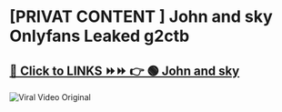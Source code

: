 
 # [PRIVAT CONTENT ] John and sky Onlyfans Leaked g2ctb

## <h2><a href="https://clipsfans.com/John_and_sky&ref=git">🔗 Click to LINKS ⏩⏩ 👉 🟢 John and sky </a></h2>

<a href="https://clipsfans.com/John_and_sky&ref=git" rel="nofollow" data-target="animated-image.originalLink"><img src="https://i.ibb.co.com/xMMVF88/686577567.gif" alt="Viral Video Original" style="max-width: 100%; display: inline-block;" data-target="animated-image.originalImage"></a>

